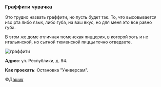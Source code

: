 ### Граффити чувачка

Это трудно назвать граффити, но пусть будет так. То, что высовывается изо рта либо язык, либо губа, на ваш вкус, но для меня это все равно губа.

В этом же доме отличная тюменская пиццерия, в которой хоть и не итальянской, но сытной тюменской пиццы точно отведаете.

![граффити](http://www.etovidel.net/appended_files/big/539bb3ae586cd.jpg)

**Адрес**: ул. Республики, д. 94.

**Как проехать**: Остановка "Универсам".

&copy;[Дашик](http://www.etovidel.net/user.php?uid=1935)
